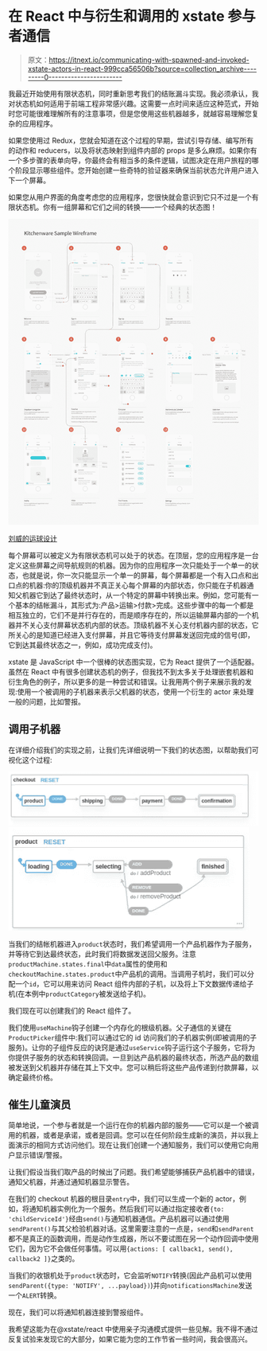 # 在 React 中与衍生和调用的 xstate 参与者通信

> 原文：<https://itnext.io/communicating-with-spawned-and-invoked-xstate-actors-in-react-999cca56506b?source=collection_archive---------0----------------------->

我最近开始使用有限状态机，同时重新思考我们的结账漏斗实现。我必须承认，我对状态机如何适用于前端工程非常感兴趣。这需要一点时间来适应这种范式，开始时您可能很难理解所有的注意事项，但是您使用这些机器越多，就越容易理解您复杂的应用程序。

如果您使用过 Redux，您就会知道在这个过程的早期，尝试引导存储、编写所有的动作和 reducers，以及将状态映射到组件内部的 props 是多么麻烦。如果你有一个多步骤的表单向导，你最终会有相当多的条件逻辑，试图决定在用户旅程的哪个阶段显示哪些组件。您开始创建一些奇特的验证器来确保当前状态允许用户进入下一个屏幕。

如果您从用户界面的角度考虑您的应用程序，您很快就会意识到它只不过是一个有限状态机。你有一组屏幕和它们之间的转换——一个经典的状态图！

![](img/f70e9cea854ef5add9f1ec77fb730763.png)

[刘威的运球设计](https://dribbble.com/shots/1356038-Kitchenware-Pro-Wireframe-Kit/attachments/193170)

每个屏幕可以被定义为有限状态机可以处于的状态。在顶层，您的应用程序是一台定义这些屏幕之间导航规则的机器。因为你的应用程序一次只能处于一个单一的状态，也就是说，你一次只能显示一个单一的屏幕，每个屏幕都是一个有入口点和出口点的机器:你的顶级机器并不真正关心每个屏幕的内部状态，你只能在子机器通知父机器它到达了最终状态时，从一个特定的屏幕中转换出来。例如，您可能有一个基本的结帐漏斗，其形式为:产品>运输>付款>完成。这些步骤中的每一个都是相互独立的，它们不是并行存在的，而是顺序存在的，所以运输屏幕内部的一个机器并不关心支付屏幕状态机内部的状态。顶级机器不关心支付机器内部的状态，它所关心的是知道已经进入支付屏幕，并且它等待支付屏幕发送回完成的信号(即，它到达其最终状态之一，例如，成功完成支付)。

xstate 是 JavaScript 中一个很棒的状态图实现，它为 React 提供了一个适配器。虽然在 React 中有很多创建状态机的例子，但我找不到太多关于处理嵌套机器和衍生角色的例子，所以更多的是一种尝试和错误。让我用两个例子来展示我的发现:使用一个被调用的子机器来表示父机器的状态，使用一个衍生的 actor 来处理一般的问题，比如警报。

## 调用子机器

在详细介绍我们的实现之前，让我们先详细说明一下我们的状态图，以帮助我们可视化这个过程:

![](img/d4876543136337be8a38c22d117dc658.png)![](img/21a853d9a580b03060220df24167a5f5.png)

当我们的结帐机器进入`product`状态时，我们希望调用一个产品机器作为子服务，并等待它到达最终状态，此时我们将数据发送回父服务。注意`productMachine.states.final`中`data`属性的使用和`checkoutMachine.states.product`中产品机的调用。当调用子机时，我们可以分配一个`id`，它可以用来访问 React 组件内部的子机，以及将上下文数据传递给子机(在本例中`productCategory`被发送给子机)。

我们现在可以创建我们的 React 组件了。

我们使用`useMachine`钩子创建一个内存化的根级机器。父子通信的关键在`ProductPicker`组件中:我们可以通过它的 id 访问我们的子机器实例(即被调用的子服务)。让你的子组件反应的诀窍是通过`useService`钩子运行这个子服务，它将为你提供子服务的状态和转换回调。一旦到达产品机器的最终状态，所选产品的数组被发送到父机器并存储在其上下文中。您可以稍后将这些产品传递到付款屏幕，以确定最终价格。

## 催生儿童演员

简单地说，一个参与者就是一个运行在你的机器内部的服务——它可以是一个被调用的机器，或者是承诺，或者是回调。您可以在任何阶段生成新的演员，并以我上面演示的相同方式访问他们。现在让我们创建一个通知服务，我们可以使用它向用户显示错误/警报。

让我们假设当我们取产品的时候出了问题。我们希望能够捕获产品机器中的错误，通知父机器，并通过通知机器显示警告。

在我们的 checkout 机器的根目录`entry`中，我们可以生成一个新的 actor，例如，将通知机器实例化为一个服务。然后我们可以通过指定接收者`{to: 'childServiceId'}`经由`send()`与通知机器通信。产品机器可以通过使用`sendParent()`与其父检验机器对话。这里需要注意的一点是，`send`和`sendParent`都不是真正的函数调用，而是动作生成器，所以不要试图在另一个动作回调中使用它们，因为它不会做任何事情。可以用`{actions: [ callback1, send(), callback2 ]}`之类的。

当我们的收银机处于`product`状态时，它会监听`NOTIFY`转换(因此产品机可以使用`sendParent({type: 'NOTIFY', ...payload})`)并向`notificationsMachine`发送一个`ALERT`转换。

现在，我们可以将通知机器连接到警报组件。

我希望这能为在@xstate/react 中使用亲子沟通模式提供一些见解。我不得不通过反复试验来发现它的大部分，如果它能为您的工作节省一些时间，我会很高兴。